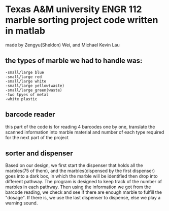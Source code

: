 # Texas A&M university ENGR 112 marble sorting project code written in matlab

made by Zengyu(Sheldon) Wei, and Michael Kevin Lau

## the types of marble we had to handle was:
    -small/large blue
    -small/large red
    -small/large white
    -small/large yellow(waste)
    -small/large green(waste)
    -two tpyes of metal
    -white plastic
## barcode reader
  this part of the code is for reading 4 barcodes one by one, translate the scanned information into marble material and number of each type required for the next part of the project

## sorter and dispenser
  Based on our design, we first start the dispenser that holds all the marbles(75 of them), and the marbles(dispensed by the first dispenser) goes into a dark box, in which the marble will be identified then drop into different pathway. The program is designed to keep track of the number of marbles in each pathway.
  Then using the information we got from the barcode reading, we check and see if there are enough marble to fulfill the "dosage". If there is, we use the last dispenser to dispense, else we play a warning sound.
